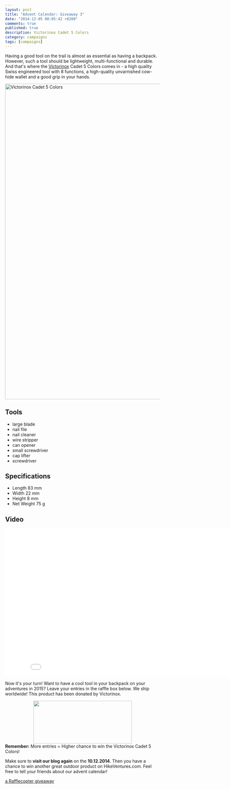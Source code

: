 ```yaml
---
layout: post
title: "Advent Calendar: Giveaway 3"
date: "2014-12-05 08:05:42 +0200"
comments: true
published: true
description: Victorinox Cadet 5 Colors
category: campaigns
tags: [campaigns]
---
```


Having a good tool on the trail is almost as essential as having a backpack. However, such a tool should be lightweight, multi-functional and durable. And that's where the <a href="http://www.victorinox.com" target="_blank">Victorinox</a> Cadet 5 Colors comes in - a high quality Swiss engineered tool with 8 functions, a high-quality unvarnished cow-hide wallet and a good grip in your hands.

<a href="https://www.flickr.com/photos/90204224@N07/15328075224" title="Victorinox Cadet 5 Colors by HikeVentures, on Flickr"><img src="https://farm8.staticflickr.com/7477/15328075224_8307304802_b.jpg" width="1024" height="1024" alt="Victorinox Cadet 5 Colors"></a><!--more-->

## Tools

* large blade 
* nail file 
* nail cleaner
* wire stripper
* can opener
* small screwdriver
* cap lifter
* screwdriver

## Specifications

* Length	83 mm
* Width	22 mm
* Height	8 mm
* Net Weight	75 g

## Video
<iframe width="853" height="480" src="//www.youtube.com/embed/oBoXxCqmTDw" frameborder="0" allowfullscreen></iframe>

Now it's your turn! Want to have a cool tool in your backpack on your adventures in 2015? Leave your entries in the raffle box below. We ship worldwide! This product has been donated by Victorinox.
<center>
<a href="https://www.flickr.com/photos/90204224@N07/15328366874"><img src="https://farm8.staticflickr.com/7549/15328366874_f837877056_n.jpg" width="320" height="139"></a>
</center>
<strong>Remember:</strong> More entries = Higher chance to win the Victorinox Cadet 5 Colors!

Make sure to <strong>visit our blog again</strong> on the <strong>10.12.2014</strong>. Then you have a chance to win another great outdoor product on HikeVentures.com. Feel free to tell your friends about our advent calendar!

<a class="rcptr" href="http://www.rafflecopter.com/rafl/display/9698c3703/" rel="nofollow" data-raflid="9698c3703" data-theme="classic" data-template="547383d1349ca46723745c71" id="rcwidget_4b01vw9u">a Rafflecopter giveaway</a>
<script src="//widget-prime.rafflecopter.com/launch.js"></script>
